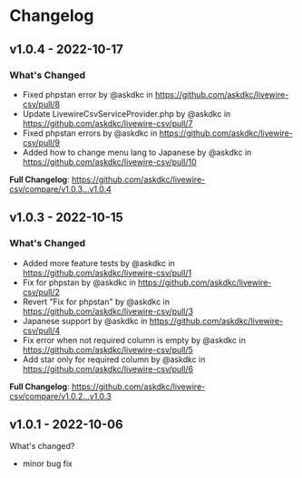 # Changelog

## v1.0.4 - 2022-10-17

### What's Changed

- Fixed phpstan error by @askdkc in https://github.com/askdkc/livewire-csv/pull/8
- Update LivewireCsvServiceProvider.php by @askdkc in https://github.com/askdkc/livewire-csv/pull/7
- Fixed phpstan errors by @askdkc in https://github.com/askdkc/livewire-csv/pull/9
- Added how to change menu lang to Japanese by @askdkc in https://github.com/askdkc/livewire-csv/pull/10

**Full Changelog**: https://github.com/askdkc/livewire-csv/compare/v1.0.3...v1.0.4

## v1.0.3 - 2022-10-15

### What's Changed

- Added more feature tests by @askdkc in https://github.com/askdkc/livewire-csv/pull/1
- Fix for phpstan by @askdkc in https://github.com/askdkc/livewire-csv/pull/2
- Revert "Fix for phpstan" by @askdkc in https://github.com/askdkc/livewire-csv/pull/3
- Japanese support by @askdkc in https://github.com/askdkc/livewire-csv/pull/4
- Fix error when not required column is empty by @askdkc in https://github.com/askdkc/livewire-csv/pull/5
- Add star only for required column by @askdkc in https://github.com/askdkc/livewire-csv/pull/6

**Full Changelog**: https://github.com/askdkc/livewire-csv/compare/v1.0.2...v1.0.3

## v1.0.1 - 2022-10-06

What's changed?

- minor bug fix
